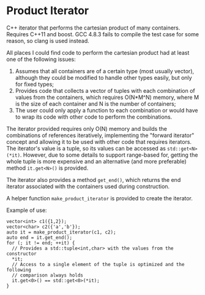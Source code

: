 Product Iterator
=================

C++ iterator that performs the cartesian product of many containers. Requires
C++11 and boost. GCC 4.8.3 fails to compile the test case for some reason, so
clang is used instead.

All places I could find code to perform the cartesian product had at least one
of the following issues:

1. Assumes that all containers are of a certain type (most usually vector),
although they could be modified to handle other types easily, but only for fixed
types;
2. Provides code that collects a vector of tuples with each combination of
values from the containers, which requires O(N\*M^N) memory, where M is the size
of each container and N is the number of containers;
3. The user could only apply a function to each combination or would have to
wrap its code with other code to perform the combinations.

The iterator provided requires only O(N) memory and builds the combinations of
references iteratively, implementing the "forward iterator" concept and allowing
it to be used with other code that requires iterators. The iterator's value is a
tuple, so its values can be accessed as `std::get<N>(*it)`. However, due to some
details to support range-based for, getting the whole tuple is more expensive
and an alternative (and more preferable) method `it.get<N>()` is provided.

The iterator also provides a method `get_end()`, which returns the end iterator
associated with the containers used during construction.

A helper function `make_product_iterator` is provided to create the
iterator.

Example of use:
```
vector<int> c1({1,2});
vector<char> c2({'a','b'});
auto it = make_product_iterator(c1, c2);
auto end = it.get_end();
for (; it != end; ++it) {
  // Provides a std::tuple<int,char> with the values from the constructor
  *it;
  // Access to a single element of the tuple is optimized and the following
  // comparison always holds
  it.get<0>() == std::get<0>(*it);
}
```
